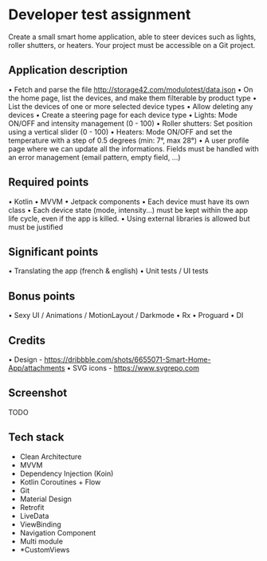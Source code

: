 # Developer test assignment
Create a small smart home application, able to steer devices such as lights, roller shutters, or heaters.
Your project must be accessible on a Git project.

## Application description
• Fetch and parse the file http://storage42.com/modulotest/data.json
• On the home page, list the devices, and make them filterable by product type
• List the devices of one or more selected device types
• Allow deleting any devices
• Create a steering page for each device type
• Lights: Mode ON/OFF and intensity management (0 - 100)
• Roller shutters: Set position using a vertical slider (0 - 100)
• Heaters: Mode ON/OFF and set the temperature with a step of 0.5 degrees (min: 7°, max 28°)
• A user profile page where we can update all the informations. Fields must be handled with an error management (email pattern, empty field, ...)
## Required points
• Kotlin
• MVVM
• Jetpack components
• Each device must have its own class
• Each device state (mode, intensity...) must be kept within the app life cycle, even if the app is killed.
• Using external libraries is allowed but must be justified

## Significant points
• Translating the app (french & english)
• Unit tests / UI tests

## Bonus points
• Sexy UI / Animations / MotionLayout / Darkmode
• Rx
• Proguard
• DI


## Credits
• Design - https://dribbble.com/shots/6655071-Smart-Home-App/attachments
• SVG icons - https://www.svgrepo.com

## Screenshot
TODO

## Tech stack
- Clean Architecture
- MVVM
- Dependency Injection (Koin)
- Kotlin Coroutines + Flow
- Git
- Material Design
- Retrofit
- LiveData
- ViewBinding
- Navigation Component
- Multi module
- *CustomViews
